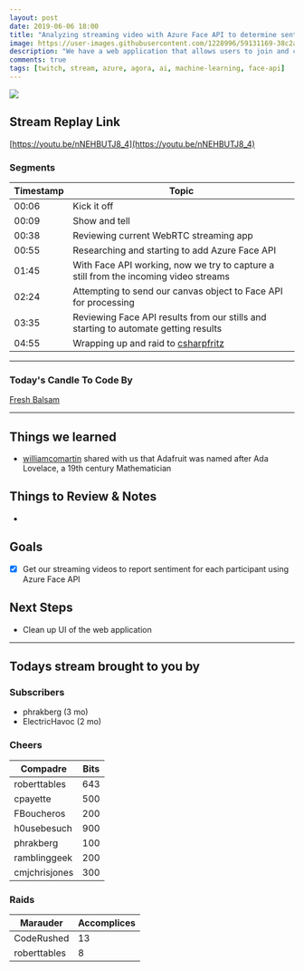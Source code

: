 ```yaml
---
layout: post
date: 2019-06-06 18:00
title: "Analyzing streaming video with Azure Face API to determine sentiment"
image: https://user-images.githubusercontent.com/1228996/59131169-38c2ae00-8937-11e9-86e6-ffbb75b3ac04.png
description: "We have a web application that allows users to join and communicate via audio/video using Agora.io's WebRTC offerings.  On today's stream we added the ability to scan those incoming streams and send bits to the Azure Face API to determine sentiment and display it on each persons video feed."
comments: true
tags: [twitch, stream, azure, agora, ai, machine-learning, face-api]
---
```


<img src="{{page.image}}"/>

## Stream Replay Link

[https://youtu.be/nNEHBUTJ8_4](https://youtu.be/nNEHBUTJ8_4)

<!--more-->

### Segments

| Timestamp | Topic                                                                                   |
| ---       | ---                                                                                     |
| 00:06     | Kick it off                                                                             |
| 00:09     | Show and tell                                                                           |
| 00:38     | Reviewing current WebRTC streaming app                                                  |
| 00:55     | Researching and starting to add Azure Face API                                          |
| 01:45     | With Face API working, now we try to capture a still from the incoming video streams    |
| 02:24     | Attempting to send our canvas object to Face API for processing                         |
| 03:35     | Reviewing Face API results from our stills and starting to automate getting results     |
| 04:55     | Wrapping up and raid to [csharpfritz](https://twitch.tv/csharpfritz)                    |


---

### Today's Candle To Code By

[Fresh Balsam](https://amzn.to/2XHzXQv)

---

## Things we learned

- [williamcomartin](https://twitch.tv/williamcomartin) shared with us that Adafruit was named after Ada Lovelace, a 19th century Mathematician

## Things to Review & Notes

-

## Goals

- [x] Get our streaming videos to report sentiment for each participant using Azure Face API

## Next Steps

- Clean up UI of the web application

---

## Todays stream brought to you by

### Subscribers

- phrakberg (3 mo)
- ElectricHavoc (2 mo)

### Cheers

| Compadre      | Bits      |
| ---           | ---       |
| roberttables  | 643       |
| cpayette      | 500       |
| FBoucheros    | 200       |
| h0usebesuch   | 900       |
| phrakberg     | 100       |
| ramblinggeek  | 200       |
| cmjchrisjones | 300       |


### Raids

| Marauder      | Accomplices   |
| ---           | ---           |
| CodeRushed    | 13            |
| roberttables  | 8             |
